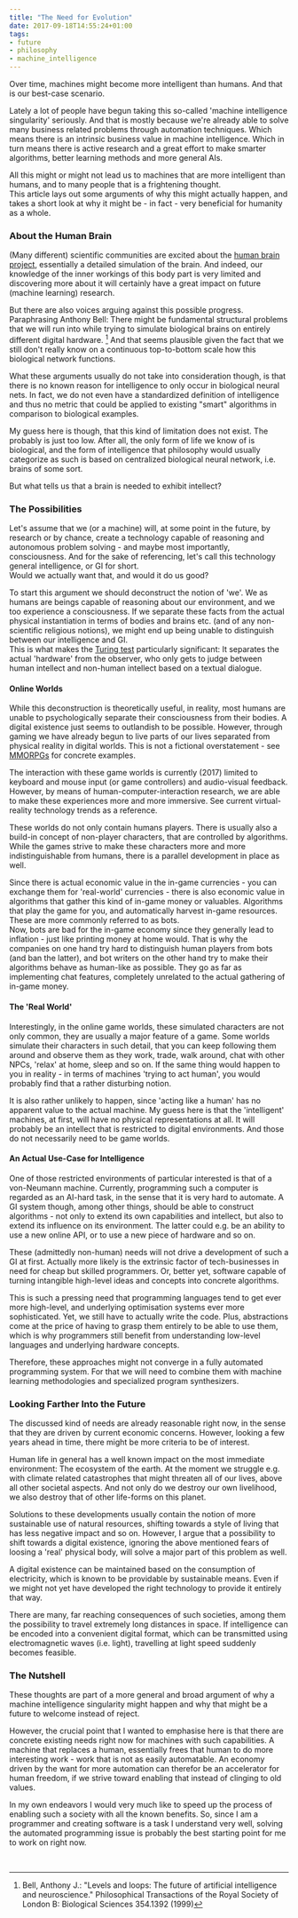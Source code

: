 ```yaml
---
title: "The Need for Evolution"
date: 2017-09-18T14:55:24+01:00
tags:
- future
- philosophy
- machine_intelligence
---
```

Over time, machines might become more intelligent than humans. And that is our best-case scenario.

<!--more-->

Lately a lot of people have begun taking this so-called 'machine intelligence singularity' seriously.
And that is mostly because we're already able to solve many business related problems through automation techniques.
Which means there is an intrinsic business value in machine intelligence.
Which in turn means there is active research and a great effort to make smarter algorithms, better learning methods and more general AIs.

All this might or might not lead us to machines that are more intelligent than humans, and to many people that is a frightening thought.<br/>
This article lays out some arguments of why this might actually happen, and takes a short look at why it might be - in fact - very beneficial for humanity as a whole.

### About the Human Brain

(Many different) scientific communities are excited about the [human brain project](https://www.humanbrainproject.eu/en/), essentially a detailed simulation of the brain.
And indeed, our knowledge of the inner workings of this body part is very limited and discovering more about it will certainly have a great impact on future (machine learning) research.

But there are also voices arguing against this possible progress.
Paraphrasing Anthony Bell: There might be fundamental structural problems that we will run into while trying to simulate biological brains on entirely different digital hardware. [^lev]
And that seems plausible given the fact that we still don't really know on a continuous top-to-bottom scale how this biological network functions.

What these arguments usually do not take into consideration though, is that there is no known reason for intelligence to only occur in biological neural nets.
In fact, we do not even have a standardized definition of intelligence and thus no metric that could be applied to existing "smart" algorithms in comparison to biological examples.

My guess here is though, that this kind of limitation does not exist. The probably is just too low. After all, the only form of life we know of is biological, and the form of intelligence that philosophy would usually categorize as such is based on centralized biological neural network, i.e. brains of some sort.

But what tells us that a brain is needed to exhibit intellect?

### The Possibilities

Let's assume that we (or a machine) will, at some point in the future, by research or by chance, create a technology capable of reasoning and autonomous problem solving - and maybe most importantly, consciousness.
And for the sake of referencing, let's call this technology general intelligence, or GI for short.<br/>
Would we actually want that, and would it do us good?

To start this argument we should deconstruct the notion of 'we'.
We as humans are beings capable of reasoning about our environment, and we too experience a consciousness.
If we separate these facts from the actual physical instantiation in terms of bodies and brains etc. (and of any non-scientific religious notions), we might end up being unable to distinguish between our intelligence and GI.<br/>
This is what makes the [Turing test](https://en.wikipedia.org/wiki/Turing_test) particularly significant: It separates the actual 'hardware' from the observer, who only gets to judge between human intellect and non-human intellect based on a textual dialogue. 

#### Online Worlds

While this deconstruction is theoretically useful, in reality, most humans are unable to psychologically separate their consciousness from their bodies.
A digital existence just seems to outlandish to be possible.
However, through gaming we have already begun to live parts of our lives separated from physical reality in digital worlds.
This is not a fictional overstatement - see [MMORPGs](https://en.wikipedia.org/wiki/Massively_multiplayer_online_role-playing_game) for concrete examples.

The interaction with these game worlds is currently (2017) limited to keyboard and mouse input (or game controllers) and audio-visual feedback.
However, by means of human-computer-interaction research, we are able to make these experiences more and more immersive.
See current virtual-reality technology trends as a reference.

These worlds do not only contain humans players.
There is usually also a build-in concept of non-player characters, that are controlled by algorithms.
While the games strive to make these characters more and more indistinguishable from humans, there is a parallel development in place as well.

Since there is actual economic value in the in-game currencies - you can exchange them for 'real-world' currencies - there is also economic value in algorithms that gather this kind of in-game money or valuables.
Algorithms that play the game for you, and automatically harvest in-game resources.
These are more commonly referred to as bots.<br/>
Now, bots are bad for the in-game economy since they generally lead to inflation - just like printing money at home would.
That is why the companies on one hand try hard to distinguish human players from bots (and ban the latter), and bot writers on the other hand try to make their algorithms behave as human-like as possible.
They go as far as implementing chat features, completely unrelated to the actual gathering of in-game money.

#### The 'Real World'

Interestingly, in the online game worlds, these simulated characters are not only common, they are usually a major feature of a game.
Some worlds simulate their characters in such detail, that you can keep following them around and observe them as they work, trade, walk around, chat with other NPCs, 'relax' at home, sleep and so on.
If the same thing would happen to you in reality - in terms of machines 'trying to act human', you would probably find that a rather disturbing notion.

It is also rather unlikely to happen, since 'acting like a human' has no apparent value to the actual machine.
My guess here is that the 'intelligent' machines, at first, will have no physical representations at all.
It will probably be an intellect that is restricted to digital environments.
And those do not necessarily need to be game worlds.

#### An Actual Use-Case for Intelligence

One of those restricted environments of particular interested is that of a von-Neumann machine.
Currently, programming such a computer is regarded as an AI-hard task, in the sense that it is very hard to automate.
A GI system though, among other things, should be able to construct algorithms - not only to extend its own capabilities and intellect, but also to extend its influence on its environment.
The latter could e.g. be an ability to use a new online API, or to use a new piece of hardware and so on.

These (admittedly non-human) needs will not drive a development of such a GI at first.
Actually more likely is the extrinsic factor of tech-businesses in need for cheap but skilled programmers.
Or, better yet, software capable of turning intangible high-level ideas and concepts into concrete algorithms.

This is such a pressing need that programming languages tend to get ever more high-level, and underlying optimisation systems ever more sophisticated.
Yet, we still have to actually write the code.
Plus, abstractions come at the price of having to grasp them entirely to be able to use them, which is why programmers still benefit from understanding low-level languages and underlying hardware concepts.

Therefore, these approaches might not converge in a fully automated programming system.
For that we will need to combine them with machine learning methodologies and specialized program synthesizers.

### Looking Farther Into the Future

The discussed kind of needs are already reasonable right now, in the sense that they are driven by current economic concerns.
However, looking a few years ahead in time, there might be more criteria to be of interest.

Human life in general has a well known impact on the most immediate environment: The ecosystem of the earth.
At the moment we struggle e.g. with climate related catastrophes that might threaten all of our lives, above all other societal aspects.
And not only do we destroy our own livelihood, we also destroy that of other life-forms on this planet.

Solutions to these developments usually contain the notion of more sustainable use of natural resources, shifting towards a style of living that has less negative impact and so on.
However, I argue that a possibility to shift towards a digital existence, ignoring the above mentioned fears of loosing a 'real' physical body, will solve a major part of this problem as well.

A digital existence can be maintained based on the consumption of electricity, which is known to be providable by sustainable means. Even if we might not yet have developed the right technology to provide it entirely that way.

There are many, far reaching consequences of such societies, among them the possibility to travel extremely long distances in space.
If intelligence can be encoded into a convenient digital format, which can be transmitted using electromagnetic waves (i.e. light), travelling at light speed suddenly becomes feasible.

### The Nutshell

These thoughts are part of a more general and broad argument of why a machine intelligence singularity might happen and why that might be a future to welcome instead of reject.

However, the crucial point that I wanted to emphasise here is that there are concrete existing needs right now for machines with such capabilities.
A machine that replaces a human, essentially frees that human to do more interesting work - work that is not as easily automatable.
An economy driven by the want for more automation can therefor be an accelerator for human freedom, if we strive toward enabling that instead of clinging to old values.

In my own endeavors I would very much like to speed up the process of enabling such a society with all the known benefits.
So, since I am a programmer and creating software is a task I understand very well, solving the automated programming issue is probably the best starting point for me to work on right now.

<br/>

[^lev]: Bell, Anthony J.: "Levels and loops: The future of artificial intelligence and neuroscience." Philosophical Transactions of the Royal Society of London B: Biological Sciences 354.1392 (1999)
